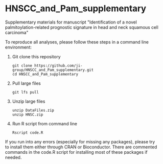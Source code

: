 # HNSCC\_and\_Pam\_supplementary
Supplementary materials for manuscript "Identification of a novel palmitoylation-related prognostic signature in head and neck squamous cell carcinoma"

To reproduce all analyses, please follow these steps in a command line environment:

1. Git clone this repository

	```
	git clone https://github.com/ji-group/HNSCC_and_Pam_supplementary.git
	cd HNSCC_and_Pam_supplementary
	```
2. Pull large files

	```
	git lfs pull
	```
3.	Unzip large files

	```
	unzip DataFiles.zip
	unzip HNSC.zip
	```
4. Run R script from command line

	```
	Rscript code.R
	```
	
If you run into any errors (especially for missing any packages), please try to install them either through CRAN or Bioconductor.
There are commented commands in the code.R script for installing most of these packages if needed.

